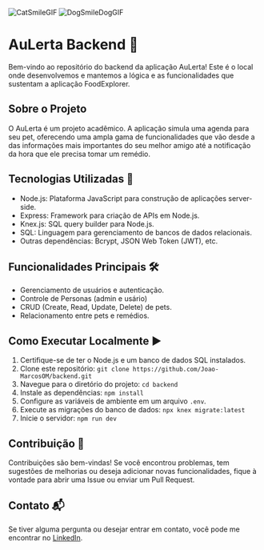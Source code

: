 ![CatSmileGIF](https://github.com/Joao-MarcosOM/AuLerta-API/assets/70643779/f5598037-89f3-4e22-b008-20fc540ab84f)
![DogSmileDogGIF](https://github.com/Joao-MarcosOM/AuLerta-API/assets/70643779/b0ded122-53b2-49d6-88a9-682c571d3733)

# AuLerta Backend 🐶

Bem-vindo ao repositório do backend da aplicação AuLerta! Este é o local onde desenvolvemos e mantemos a lógica e as funcionalidades que sustentam a aplicação FoodExplorer.

## Sobre o Projeto

O AuLerta é um projeto acadêmico. A aplicação simula uma agenda para seu pet, oferecendo uma ampla gama de funcionalidades que vão desde a das informações mais importantes do seu melhor amigo até a notificação da hora que ele precisa tomar um remédio.

## Tecnologias Utilizadas 🚀

- Node.js: Plataforma JavaScript para construção de aplicações server-side.
- Express: Framework para criação de APIs em Node.js.
- Knex.js: SQL query builder para Node.js.
- SQL: Linguagem para gerenciamento de bancos de dados relacionais.
- Outras dependências: Bcrypt, JSON Web Token (JWT), etc.

## Funcionalidades Principais 🛠️

- Gerenciamento de usuários e autenticação.
- Controle de Personas (admin e usário)
- CRUD (Create, Read, Update, Delete) de pets.
- Relacionamento entre pets e remédios.

## Como Executar Localmente ▶️

1. Certifique-se de ter o Node.js e um banco de dados SQL instalados.
2. Clone este repositório: `git clone https://github.com/Joao-MarcosOM/backend.git`
3. Navegue para o diretório do projeto: `cd backend`
4. Instale as dependências: `npm install`
5. Configure as variáveis de ambiente em um arquivo `.env`.
6. Execute as migrações do banco de dados: `npx knex migrate:latest`
7. Inicie o servidor: `npm run dev`

## Contribuição 🤝

Contribuições são bem-vindas! Se você encontrou problemas, tem sugestões de melhorias ou deseja adicionar novas funcionalidades, fique à vontade para abrir uma Issue ou enviar um Pull Request.

## Contato 📬

Se tiver alguma pergunta ou desejar entrar em contato, você pode me encontrar no [LinkedIn](https://www.linkedin.com/in/jo%C3%A3o-marcosom/).
